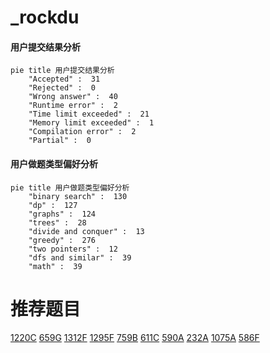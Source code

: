 # _rockdu

<!-- tabs:start -->



#### **用户提交结果分析**

```mermaid
pie title 用户提交结果分析
    "Accepted" :  31
    "Rejected" :  0
    "Wrong answer" :  40
    "Runtime error" :  2
    "Time limit exceeded" :  21
    "Memory limit exceeded" :  1
    "Compilation error" :  2
    "Partial" :  0
```

#### **用户做题类型偏好分析**

```mermaid
pie title 用户做题类型偏好分析
    "binary search" :  130
    "dp" :  127
    "graphs" :  124
    "trees" :  28
    "divide and conquer" :  13
    "greedy" :  276
    "two pointers" :  12
    "dfs and similar" :  39
    "math" :  39
```



<!-- tabs:end -->
# 推荐题目
[1220C](https://codeforces.com/contest/1220/problem/C)
[659G](https://codeforces.com/contest/659/problem/G)
[1312F](https://codeforces.com/contest/1312/problem/F)
[1295F](https://codeforces.com/contest/1295/problem/F)
[759B](https://codeforces.com/contest/759/problem/B)
[611C](https://codeforces.com/contest/611/problem/C)
[590A](https://codeforces.com/contest/590/problem/A)
[232A](https://codeforces.com/contest/232/problem/A)
[1075A](https://codeforces.com/contest/1075/problem/A)
[586F](https://codeforces.com/contest/586/problem/F)
